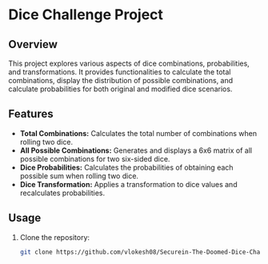 # Dice Challenge Project

## Overview

This project explores various aspects of dice combinations, probabilities, and transformations. It provides functionalities to calculate the total combinations, display the distribution of possible combinations, and calculate probabilities for both original and modified dice scenarios.

## Features

- **Total Combinations:** Calculates the total number of combinations when rolling two dice.
- **All Possible Combinations:** Generates and displays a 6x6 matrix of all possible combinations for two six-sided dice.
- **Dice Probabilities:** Calculates the probabilities of obtaining each possible sum when rolling two dice.
- **Dice Transformation:** Applies a transformation to dice values and recalculates probabilities.

## Usage

1. Clone the repository:

   ```bash
   git clone https://github.com/vlokesh08/Securein-The-Doomed-Dice-Challenge.git
